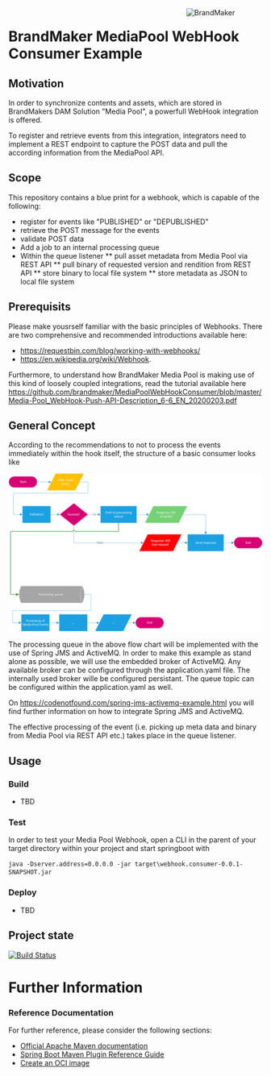 <img align="right" src="https://raw.githubusercontent.com/brandmaker/MediaPoolWebHookConsumer/master/BrandMaker_Logo_on_light_bg.png" alt="BrandMaker" width="30%" height="30%">

# BrandMaker MediaPool WebHook Consumer Example

## Motivation

In order to synchronize contents and assets, which are stored in BrandMakers DAM Solution "Media Pool", a powerfull WebHook integration is offered.

To register and retrieve events from this integration, integrators need to implement a REST endpoint to capture the POST data and pull 
the according information from the MediaPool API.

## Scope

This repository contains a blue print for a webhook, which is capable of the following:

* register for events like "PUBLISHED" or "DEPUBLISHED"
* retrieve the POST message for the events
* validate POST data
* Add a job to an internal processing queue
* Within the queue listener
** pull asset metadata from Media Pool via REST API
** pull binary of requested version and rendition from REST API
** store binary to local file system
** store metadata as JSON to local file system

## Prerequisits

Please make yousrself familiar with the basic principles of Webhooks. There are two comprehensive and recommended introductions available here:

* https://requestbin.com/blog/working-with-webhooks/
* https://en.wikipedia.org/wiki/Webhook. 

Furthermore, to understand how BrandMaker Media Pool is making use of this kind of loosely coupled integrations, read the tutorial available here
https://github.com/brandmaker/MediaPoolWebHookConsumer/blob/master/Media-Pool_WebHook-Push-API-Description_6-6_EN_20200203.pdf

## General Concept

According to the recommendations to not to process the events immediately within the hook itself, the structure of a basic consumer looks like

![Consumer Structure](./Media%20Poool%20Web-Hooks%20Consumer.png)

The processing queue in the above flow chart will be implemented with the use of Spring JMS and ActiveMQ. In order to make this example as stand alone as possible, 
we will use the embedded broker of ActiveMQ. Any available broker can be configured through the application.yaml file. The internally used broker wille be configured persistant.
The queue topic can be configured within the application.yaml as well.

On https://codenotfound.com/spring-jms-activemq-example.html  you will find further information on how to integrate Spring JMS and ActiveMQ. 

The effective processing of the event (i.e. picking up meta data and binary from Media Pool via REST API etc.) takes place in the queue listener.

## Usage

### Build
- TBD

### Test

In order to test your Media Pool Webhook, open a CLI in the parent of your target directory within your project and start springboot with

```
java -Dserver.address=0.0.0.0 -jar target\webhook.consumer-0.0.1-SNAPSHOT.jar
```

### Deploy
- TBD

## Project state

[![Build Status](https://travis-ci.org/brandmaker/MediaPoolWebHookConsumer.svg?branch=master)](https://travis-ci.org/brandmaker/MediaPoolWebHookConsumer)


# Further Information

### Reference Documentation
For further reference, please consider the following sections:

* [Official Apache Maven documentation](https://maven.apache.org/guides/index.html)
* [Spring Boot Maven Plugin Reference Guide](https://docs.spring.io/spring-boot/docs/2.3.0.M3/maven-plugin/html/)
* [Create an OCI image](https://docs.spring.io/spring-boot/docs/2.3.0.M3/maven-plugin/html/#build-image)
